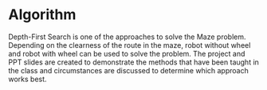# Algorithm

Depth-First Search is one of the approaches to solve the Maze problem. Depending on the clearness of the route in the maze, robot without wheel and robot with wheel can be used to solve the problem. The project and PPT slides are created to demonstrate the methods that have been taught in the class and circumstances are discussed to determine which approach works best. 
